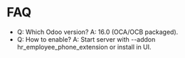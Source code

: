 # FAQ

- Q: Which Odoo version? A: 16.0 (OCA/OCB packaged).
- Q: How to enable? A: Start server with --addon hr_employee_phone_extension or install in UI.
